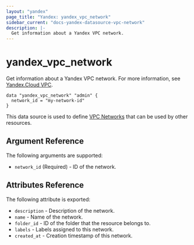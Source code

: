 ```yaml
---
layout: "yandex"
page_title: "Yandex: yandex_vpc_network"
sidebar_current: "docs-yandex-datasource-vpc-network"
description: |-
  Get information about a Yandex VPC network.
---
```


# yandex\_vpc\_network

Get information about a Yandex VPC network. For more information, see
[Yandex.Cloud VPC](https://cloud.yandex.com/docs/vpc/concepts/index).

```hcl
data "yandex_vpc_network" "admin" {
  network_id = "my-network-id"
}
```

This data source is used to define [VPC Networks] that can be used by other resources.

## Argument Reference

The following arguments are supported:

* `network_id` (Required) - ID of the network.

## Attributes Reference

The following attribute is exported:

* `description` - Description of the network.
* `name` - Name of the network.
* `folder_id` - ID of the folder that the resource belongs to.
* `labels` - Labels assigned to this network.
* `created_at` - Creation timestamp of this network.

[VPC Networks]: https://cloud.yandex.com/docs/vpc/concepts/network
